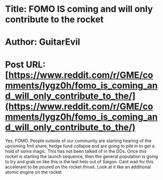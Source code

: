 # Title: FOMO IS coming and will only contribute to the rocket
# Author: GuitarEvil
# Post URL: [https://www.reddit.com/r/GME/comments/lygz0h/fomo_is_coming_and_will_only_contribute_to_the/](https://www.reddit.com/r/GME/comments/lygz0h/fomo_is_coming_and_will_only_contribute_to_the/)


Yes, FOMO.  People outside of our community are starting hearing of the upcoming 1mil share, hedge fund collapse and are going to pile in to get a hold of some magic.  This has not been talked of in the DDs.  Once this rocket is starting the launch sequence, then the general population is going to try and grab on like this is the last helo out of Saigon.  Cant wait for this accelerant to be poured on the rocket thrust.  Look at it like an additional atomic engine on the rocket
